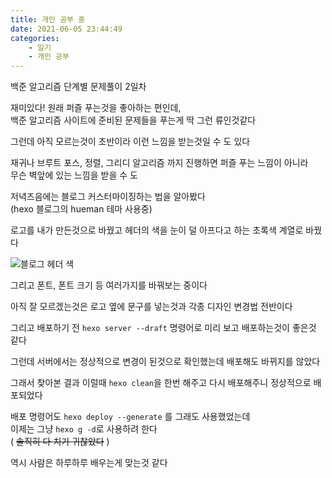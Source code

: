 ```yaml
---
title: 개인 공부 중
date: 2021-06-05 23:44:49
categories:
    - 일기
    - 개인 공부
---
```

백준 알고리즘 단계별 문제풀이 2일차  

재미있다!   원래 퍼즐 푸는것을 좋아하는 편인데,  
백준 알고리즘 사이트에 준비된 문제들을 푸는게 딱 그런 류인것같다  

그런데 아직 모르는것이 초반이라 이런 느낌을 받는것일 수 도 있다  

재귀나 브루트 포스, 정렬, 그리디 알고리즘 까지 진행하면 퍼즐 푸는 느낌이 아니라  
무슨 벽앞에 있는 느낌을 받을 수 도

저녁즈음에는 블로그 커스터마이징하는 법을 알아봤다  
(hexo 블로그의 hueman 테마 사용중)

로고를 내가 만든것으로 바꿨고 헤더의 색을 눈이 덜 아프다고 하는 초록색 계열로 바꿨다  

![블로그 헤더 색](https://user-images.githubusercontent.com/84296244/120911284-21069780-c6c1-11eb-8812-d789d9704274.PNG)

그리고 폰트, 폰트 크기 등 여러가지를 바꿔보는 중이다  

아직 잘 모르겠는것은 로고 옆에 문구를 넣는것과  각종 디자인 변경법 전반이다  

그리고 배포하기 전 `hexo server --draft` 명령어로 미리 보고 배포하는것이 좋은것 같다  

그런데 서버에서는 정상적으로 변경이 된것으로 확인했는데 배포해도 바뀌지를 않았다  

그래서 찾아본 결과 이럴때 `hexo clean`을 한번 해주고 다시 배포해주니 정상적으로 배포되었다  

배포 명령어도 `hexo deploy --generate` 를 그래도 사용했었는데  
이제는 그냥 `hexo g -d`로 사용하려 한다  
( ~~솔직히 다 치기 귀찮았다~~ )

역시 사람은 하루하루 배우는게 맞는것 같다 